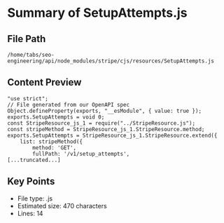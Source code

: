 # Summary of SetupAttempts.js
  
## File Path
`/home/tabs/seo-engineering/api/node_modules/stripe/cjs/resources/SetupAttempts.js`

## Content Preview
```
"use strict";
// File generated from our OpenAPI spec
Object.defineProperty(exports, "__esModule", { value: true });
exports.SetupAttempts = void 0;
const StripeResource_js_1 = require("../StripeResource.js");
const stripeMethod = StripeResource_js_1.StripeResource.method;
exports.SetupAttempts = StripeResource_js_1.StripeResource.extend({
    list: stripeMethod({
        method: 'GET',
        fullPath: '/v1/setup_attempts',
[...truncated...]
```

## Key Points
- File type: .js
- Estimated size: 470 characters
- Lines: 14
